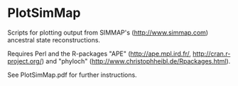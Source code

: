 PlotSimMap
==========

Scripts for plotting output from SIMMAP's (http://www.simmap.com) ancestral state reconstructions.

Requires Perl and the R-packages "APE" (http://ape.mpl.ird.fr/, http://cran.r-project.org/) and
"phyloch" (http://www.christophheibl.de/Rpackages.html).


See PlotSimMap.pdf for further instructions.
